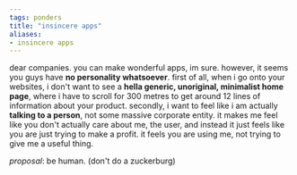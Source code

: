 ```yaml
---
tags: ponders
title: "insincere apps"
aliases:
- insincere apps
---
```


dear companies. you can make wonderful apps, im sure. however, it seems you guys have **no personality whatsoever**. first of all, when i go onto your websites, i don't want to see a **hella generic, unoriginal, minimalist home page**, where i have to scroll for 300 metres to get around 12 lines of information about your product. secondly, i want to feel like i am actually **talking to a person**, not some massive corporate entity. it makes me feel like you don't actually care about me, the user, and instead it just feels like you are just trying to make a profit. it feels you are using me, not trying to give me a useful thing.

*proposal*: be human. (don't do a zuckerburg)